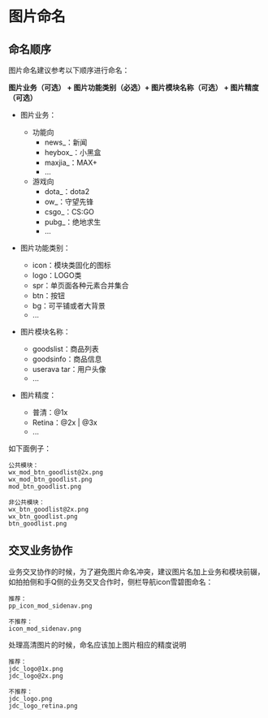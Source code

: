 # 图片命名

## 命名顺序

图片命名建议参考以下顺序进行命名：

**图片业务（可选） + 图片功能类别（必选）+ 图片模块名称（可选） + 图片精度（可选）**

* 图片业务：
  - 功能向
    - news_：新闻
    - heybox_：小黑盒
    - maxjia_：MAX+
    - ...
  - 游戏向
    - dota_：dota2
    - ow_：守望先锋
    - csgo_：CS:GO
    - pubg_：绝地求生
    - ...


* 图片功能类别：
	- icon：模块类固化的图标
	- logo：LOGO类
	- spr：单页面各种元素合并集合
	- btn：按钮
	- bg：可平铺或者大背景
	- ...
	

* 图片模块名称：
	- goodslist：商品列表 
	- goodsinfo：商品信息
	- userava	tar：用户头像
	- ...
	

* 图片精度：
	- 普清：@1x
	- Retina：@2x | @3x
	- ...


如下面例子：

	公共模块：
	wx_mod_btn_goodlist@2x.png
	wx_mod_btn_goodlist.png
	mod_btn_goodlist.png 

	非公共模块：
	wx_btn_goodlist@2x.png
	wx_btn_goodlist.png
	btn_goodlist.png

## 交叉业务协作

业务交叉协作的时候，为了避免图片命名冲突，建议图片名加上业务和模块前辍，如拍拍侧和手Q侧的业务交叉合作时，侧栏导航icon雪碧图命名：

	推荐：
	pp_icon_mod_sidenav.png

	不推荐：
	icon_mod_sidenav.png

处理高清图片的时候，命名应该加上图片相应的精度说明

	推荐：
	jdc_logo@1x.png
	jdc_logo@2x.png

	不推荐：
	jdc_logo.png
	jdc_logo_retina.png
